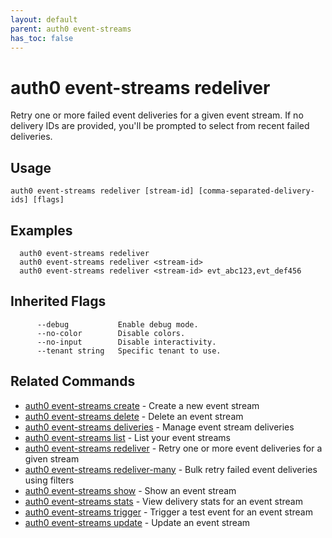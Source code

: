```yaml
---
layout: default
parent: auth0 event-streams
has_toc: false
---
```

# auth0 event-streams redeliver

Retry one or more failed event deliveries for a given event stream. 
If no delivery IDs are provided, you'll be prompted to select from recent failed deliveries.

## Usage
```
auth0 event-streams redeliver [stream-id] [comma-separated-delivery-ids] [flags]
```

## Examples

```
  auth0 event-streams redeliver
  auth0 event-streams redeliver <stream-id>
  auth0 event-streams redeliver <stream-id> evt_abc123,evt_def456
```




## Inherited Flags

```
      --debug           Enable debug mode.
      --no-color        Disable colors.
      --no-input        Disable interactivity.
      --tenant string   Specific tenant to use.
```


## Related Commands

- [auth0 event-streams create](auth0_event-streams_create.md) - Create a new event stream
- [auth0 event-streams delete](auth0_event-streams_delete.md) - Delete an event stream
- [auth0 event-streams deliveries](auth0_event-streams_deliveries.md) - Manage event stream deliveries
- [auth0 event-streams list](auth0_event-streams_list.md) - List your event streams
- [auth0 event-streams redeliver](auth0_event-streams_redeliver.md) - Retry one or more event deliveries for a given stream
- [auth0 event-streams redeliver-many](auth0_event-streams_redeliver-many.md) - Bulk retry failed event deliveries using filters
- [auth0 event-streams show](auth0_event-streams_show.md) - Show an event stream
- [auth0 event-streams stats](auth0_event-streams_stats.md) - View delivery stats for an event stream
- [auth0 event-streams trigger](auth0_event-streams_trigger.md) - Trigger a test event for an event stream
- [auth0 event-streams update](auth0_event-streams_update.md) - Update an event stream


